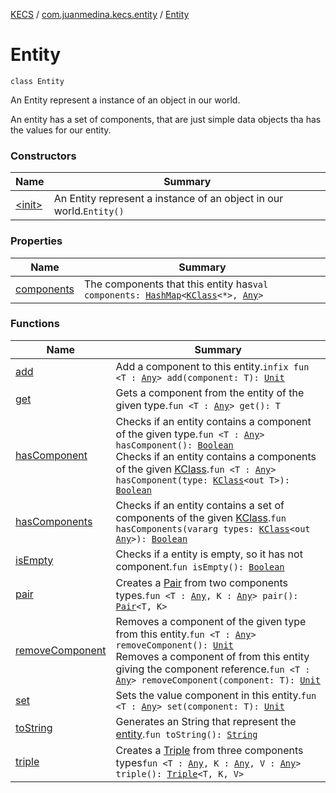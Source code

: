 [KECS](../../index.md) / [com.juanmedina.kecs.entity](../index.md) / [Entity](./index.md)

# Entity

`class Entity`

An Entity represent a instance of an object in our world.

An entity has a set of components, that are just simple data objects tha has the values
for our entity.

### Constructors

| Name | Summary |
|---|---|
| [&lt;init&gt;](-init-.md) | An Entity represent a instance of an object in our world.`Entity()` |

### Properties

| Name | Summary |
|---|---|
| [components](components.md) | The components that this entity has`val components: `[`HashMap`](https://kotlinlang.org/api/latest/jvm/stdlib/kotlin.collections/-hash-map/index.html)`<`[`KClass`](https://kotlinlang.org/api/latest/jvm/stdlib/kotlin.reflect/-k-class/index.html)`<*>, `[`Any`](https://kotlinlang.org/api/latest/jvm/stdlib/kotlin/-any/index.html)`>` |

### Functions

| Name | Summary |
|---|---|
| [add](add.md) | Add a component to this entity.`infix fun <T : `[`Any`](https://kotlinlang.org/api/latest/jvm/stdlib/kotlin/-any/index.html)`> add(component: T): `[`Unit`](https://kotlinlang.org/api/latest/jvm/stdlib/kotlin/-unit/index.html) |
| [get](get.md) | Gets a component from the entity of the given type.`fun <T : `[`Any`](https://kotlinlang.org/api/latest/jvm/stdlib/kotlin/-any/index.html)`> get(): T` |
| [hasComponent](has-component.md) | Checks if an entity contains a component of the given type.`fun <T : `[`Any`](https://kotlinlang.org/api/latest/jvm/stdlib/kotlin/-any/index.html)`> hasComponent(): `[`Boolean`](https://kotlinlang.org/api/latest/jvm/stdlib/kotlin/-boolean/index.html)<br>Checks if an entity contains a components of the given [KClass](https://kotlinlang.org/api/latest/jvm/stdlib/kotlin.reflect/-k-class/index.html).`fun <T : `[`Any`](https://kotlinlang.org/api/latest/jvm/stdlib/kotlin/-any/index.html)`> hasComponent(type: `[`KClass`](https://kotlinlang.org/api/latest/jvm/stdlib/kotlin.reflect/-k-class/index.html)`<out T>): `[`Boolean`](https://kotlinlang.org/api/latest/jvm/stdlib/kotlin/-boolean/index.html) |
| [hasComponents](has-components.md) | Checks if an entity contains a set of components of the given [KClass](https://kotlinlang.org/api/latest/jvm/stdlib/kotlin.reflect/-k-class/index.html).`fun hasComponents(vararg types: `[`KClass`](https://kotlinlang.org/api/latest/jvm/stdlib/kotlin.reflect/-k-class/index.html)`<out `[`Any`](https://kotlinlang.org/api/latest/jvm/stdlib/kotlin/-any/index.html)`>): `[`Boolean`](https://kotlinlang.org/api/latest/jvm/stdlib/kotlin/-boolean/index.html) |
| [isEmpty](is-empty.md) | Checks if a entity is empty, so it has not component.`fun isEmpty(): `[`Boolean`](https://kotlinlang.org/api/latest/jvm/stdlib/kotlin/-boolean/index.html) |
| [pair](pair.md) | Creates a [Pair](https://kotlinlang.org/api/latest/jvm/stdlib/kotlin/-pair/index.html) from two components types.`fun <T : `[`Any`](https://kotlinlang.org/api/latest/jvm/stdlib/kotlin/-any/index.html)`, K : `[`Any`](https://kotlinlang.org/api/latest/jvm/stdlib/kotlin/-any/index.html)`> pair(): `[`Pair`](https://kotlinlang.org/api/latest/jvm/stdlib/kotlin/-pair/index.html)`<T, K>` |
| [removeComponent](remove-component.md) | Removes a component of the given type from this entity.`fun <T : `[`Any`](https://kotlinlang.org/api/latest/jvm/stdlib/kotlin/-any/index.html)`> removeComponent(): `[`Unit`](https://kotlinlang.org/api/latest/jvm/stdlib/kotlin/-unit/index.html)<br>Removes a component of from this entity giving the component reference.`fun <T : `[`Any`](https://kotlinlang.org/api/latest/jvm/stdlib/kotlin/-any/index.html)`> removeComponent(component: T): `[`Unit`](https://kotlinlang.org/api/latest/jvm/stdlib/kotlin/-unit/index.html) |
| [set](set.md) | Sets the value component in this entity.`fun <T : `[`Any`](https://kotlinlang.org/api/latest/jvm/stdlib/kotlin/-any/index.html)`> set(component: T): `[`Unit`](https://kotlinlang.org/api/latest/jvm/stdlib/kotlin/-unit/index.html) |
| [toString](to-string.md) | Generates an String that represent the [entity](./index.md).`fun toString(): `[`String`](https://kotlinlang.org/api/latest/jvm/stdlib/kotlin/-string/index.html) |
| [triple](triple.md) | Creates a [Triple](https://kotlinlang.org/api/latest/jvm/stdlib/kotlin/-triple/index.html) from three components types`fun <T : `[`Any`](https://kotlinlang.org/api/latest/jvm/stdlib/kotlin/-any/index.html)`, K : `[`Any`](https://kotlinlang.org/api/latest/jvm/stdlib/kotlin/-any/index.html)`, V : `[`Any`](https://kotlinlang.org/api/latest/jvm/stdlib/kotlin/-any/index.html)`> triple(): `[`Triple`](https://kotlinlang.org/api/latest/jvm/stdlib/kotlin/-triple/index.html)`<T, K, V>` |

